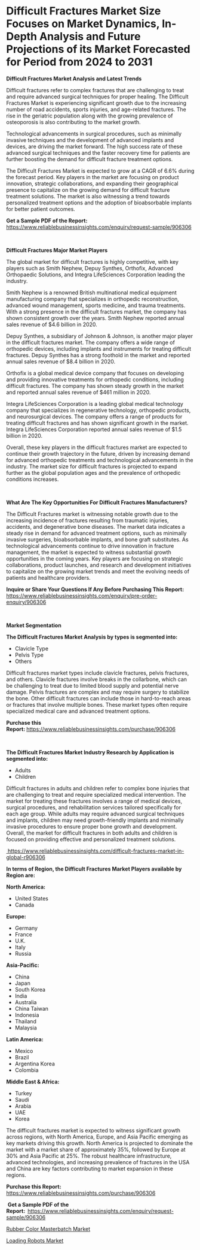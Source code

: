 <p><h1>Difficult Fractures Market Size Focuses on Market Dynamics, In-Depth Analysis and Future Projections of its Market Forecasted for Period from 2024 to 2031</h1></p><p><strong>Difficult Fractures Market Analysis and Latest Trends</strong></p>
<p><p>Difficult fractures refer to complex fractures that are challenging to treat and require advanced surgical techniques for proper healing. The Difficult Fractures Market is experiencing significant growth due to the increasing number of road accidents, sports injuries, and age-related fractures. The rise in the geriatric population along with the growing prevalence of osteoporosis is also contributing to the market growth.</p><p>Technological advancements in surgical procedures, such as minimally invasive techniques and the development of advanced implants and devices, are driving the market forward. The high success rate of these advanced surgical techniques and the faster recovery time for patients are further boosting the demand for difficult fracture treatment options.</p><p>The Difficult Fractures Market is expected to grow at a CAGR of 6.6% during the forecast period. Key players in the market are focusing on product innovation, strategic collaborations, and expanding their geographical presence to capitalize on the growing demand for difficult fracture treatment solutions. The market is also witnessing a trend towards personalized treatment options and the adoption of bioabsorbable implants for better patient outcomes.</p></p>
<p><strong>Get a Sample PDF of the Report:&nbsp;</strong> <a href="https://www.reliablebusinessinsights.com/enquiry/request-sample/906306">https://www.reliablebusinessinsights.com/enquiry/request-sample/906306</a></p>
<p>&nbsp;</p>
<p><strong>Difficult Fractures Major Market Players</strong></p>
<p><p>The global market for difficult fractures is highly competitive, with key players such as Smith Nephew, Depuy Synthes, Orthofix, Advanced Orthopaedic Solutions, and Integra LifeSciences Corporation leading the industry. </p><p>Smith Nephew is a renowned British multinational medical equipment manufacturing company that specializes in orthopedic reconstruction, advanced wound management, sports medicine, and trauma treatments. With a strong presence in the difficult fractures market, the company has shown consistent growth over the years. Smith Nephew reported annual sales revenue of $4.6 billion in 2020.</p><p>Depuy Synthes, a subsidiary of Johnson & Johnson, is another major player in the difficult fractures market. The company offers a wide range of orthopedic devices, including implants and instruments for treating difficult fractures. Depuy Synthes has a strong foothold in the market and reported annual sales revenue of $8.4 billion in 2020.</p><p>Orthofix is a global medical device company that focuses on developing and providing innovative treatments for orthopedic conditions, including difficult fractures. The company has shown steady growth in the market and reported annual sales revenue of $461 million in 2020.</p><p>Integra LifeSciences Corporation is a leading global medical technology company that specializes in regenerative technology, orthopedic products, and neurosurgical devices. The company offers a range of products for treating difficult fractures and has shown significant growth in the market. Integra LifeSciences Corporation reported annual sales revenue of $1.5 billion in 2020.</p><p>Overall, these key players in the difficult fractures market are expected to continue their growth trajectory in the future, driven by increasing demand for advanced orthopedic treatments and technological advancements in the industry. The market size for difficult fractures is projected to expand further as the global population ages and the prevalence of orthopedic conditions increases.</p></p>
<p>&nbsp;</p>
<p><strong>What Are The Key Opportunities For Difficult Fractures Manufacturers?</strong></p>
<p><p>The Difficult Fractures market is witnessing notable growth due to the increasing incidence of fractures resulting from traumatic injuries, accidents, and degenerative bone diseases. The market data indicates a steady rise in demand for advanced treatment options, such as minimally invasive surgeries, bioabsorbable implants, and bone graft substitutes. As technological advancements continue to drive innovation in fracture management, the market is expected to witness substantial growth opportunities in the coming years. Key players are focusing on strategic collaborations, product launches, and research and development initiatives to capitalize on the growing market trends and meet the evolving needs of patients and healthcare providers.</p></p>
<p><strong>Inquire or Share Your Questions If Any Before Purchasing This Report:</strong> <a href="https://www.reliablebusinessinsights.com/enquiry/pre-order-enquiry/906306">https://www.reliablebusinessinsights.com/enquiry/pre-order-enquiry/906306</a></p>
<p>&nbsp;</p>
<p><strong>Market Segmentation</strong></p>
<p><strong>The Difficult Fractures Market Analysis by types is segmented into:</strong></p>
<p><ul><li>Clavicle Type</li><li>Pelvis Type</li><li>Others</li></ul></p>
<p><p>Difficult fractures market types include clavicle fractures, pelvis fractures, and others. Clavicle fractures involve breaks in the collarbone, which can be challenging to treat due to limited blood supply and potential nerve damage. Pelvis fractures are complex and may require surgery to stabilize the bone. Other difficult fractures can include those in hard-to-reach areas or fractures that involve multiple bones. These market types often require specialized medical care and advanced treatment options.</p></p>
<p><strong>Purchase this Report:&nbsp;</strong><a href="https://www.reliablebusinessinsights.com/purchase/906306">https://www.reliablebusinessinsights.com/purchase/906306</a></p>
<p>&nbsp;</p>
<p><strong>The Difficult Fractures Market Industry Research by Application is segmented into:</strong></p>
<p><ul><li>Adults</li><li>Children</li></ul></p>
<p><p>Difficult fractures in adults and children refer to complex bone injuries that are challenging to treat and require specialized medical intervention. The market for treating these fractures involves a range of medical devices, surgical procedures, and rehabilitation services tailored specifically for each age group. While adults may require advanced surgical techniques and implants, children may need growth-friendly implants and minimally invasive procedures to ensure proper bone growth and development. Overall, the market for difficult fractures in both adults and children is focused on providing effective and personalized treatment solutions.</p></p>
<p><a href="https://www.reliablebusinessinsights.com/difficult-fractures-market-in-global-r906306">&nbsp;https://www.reliablebusinessinsights.com/difficult-fractures-market-in-global-r906306</a></p>
<p><strong>In terms of Region, the Difficult Fractures Market Players available by Region are:</strong></p>
<p>
    <p> <strong> North America: </strong>
        <ul>
            <li>United States</li>
            <li>Canada</li>
        </ul>
        </p> 
    <p> <strong> Europe: </strong>
        <ul>
            <li>Germany</li>
            <li>France</li>
            <li>U.K.</li>
            <li>Italy</li>
            <li>Russia</li>
        </ul>
        </p> 
    <p> <strong> Asia-Pacific: </strong>
        <ul>
            <li>China</li>
            <li>Japan</li>
            <li>South Korea</li>
            <li>India</li>
            <li>Australia</li>
            <li>China Taiwan</li>
            <li>Indonesia</li>
            <li>Thailand</li>
            <li>Malaysia</li>
        </ul>
        </p> 
    <p> <strong> Latin America: </strong>
        <ul>
            <li>Mexico</li>
            <li>Brazil</li>
            <li>Argentina Korea</li>
            <li>Colombia</li>
        </ul>
        </p> 
    <p> <strong> Middle East & Africa: </strong>
        <ul>
            <li>Turkey</li>
            <li>Saudi</li>
            <li>Arabia</li>
            <li>UAE</li>
            <li>Korea</li>
        </ul>
    </p>
    </p>
<p><p>The difficult fractures market is expected to witness significant growth across regions, with North America, Europe, and Asia Pacific emerging as key markets driving this growth. North America is projected to dominate the market with a market share of approximately 35%, followed by Europe at 30% and Asia Pacific at 25%. The robust healthcare infrastructure, advanced technologies, and increasing prevalence of fractures in the USA and China are key factors contributing to market expansion in these regions.</p></p>
<p><strong>Purchase this Report: </strong><a href="https://www.reliablebusinessinsights.com/purchase/906306">https://www.reliablebusinessinsights.com/purchase/906306</a></p>
<p>&nbsp;<strong>Get a Sample PDF of the Report:&nbsp;&nbsp;</strong><a href="https://www.reliablebusinessinsights.com/enquiry/request-sample/906306">https://www.reliablebusinessinsights.com/enquiry/request-sample/906306</a></p>
<p><strong></strong></p>
<p><p><a href="https://medium.com/@shawnsmithv6981/rubber-color-masterbatch-market-size-share-trends-analysis-report-by-end-use-80ea64500bd1">Rubber Color Masterbatch Market</a></p><p><a href="https://medium.com/@sharquayrhodes1927/global-loading-robots-industry-types-applications-market-players-regional-growth-analysis-and-36b2c6fdfb0b">Loading Robots Market</a></p></p>